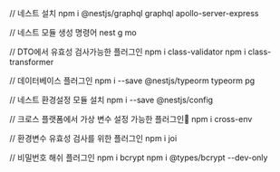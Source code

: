 // 네스트 설치
npm i @nestjs/graphql graphql apollo-server-express

// 네스트 모듈 생성 명령어
nest g mo <name>

// DTO에서 유효성 검사가능한 플러그인
npm i class-validator
npm i class-transformer

// 데이터베이스 플러그인
npm i --save @nestjs/typeorm typeorm pg

// 네스트 환경설정 모듈 설치
npm i --save @nestjs/config

// 크로스 플랫폼에서 가상 변수 설정 가능한 플러그인
npm i cross-env

// 환경변수 유효성 검사를 위한 플러그인
npm i joi

// 비밀번호 해쉬 플러그인
npm i bcrypt
npm i @types/bcrypt --dev-only